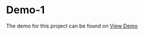 # Demo-1

The demo for this project can be found on <a href="https://ashutoshdemo-1.000webhostapp.com">
	View Demo
</a>